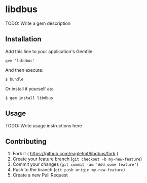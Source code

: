 # libdbus

TODO: Write a gem description

## Installation

Add this line to your application's Gemfile:

    gem 'libdbus'

And then execute:

    $ bundle

Or install it yourself as:

    $ gem install libdbus

## Usage

TODO: Write usage instructions here

## Contributing

1. Fork it ( https://github.com/eagletmt/libdbus/fork )
2. Create your feature branch (`git checkout -b my-new-feature`)
3. Commit your changes (`git commit -am 'Add some feature'`)
4. Push to the branch (`git push origin my-new-feature`)
5. Create a new Pull Request
